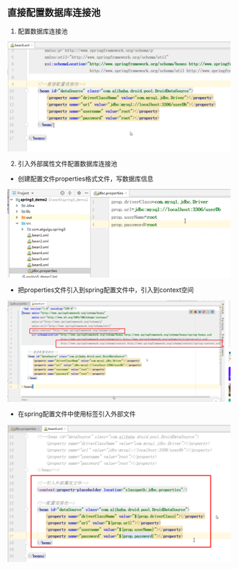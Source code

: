直接配置数据库连接池
---
1.  配置数据库连接池

![img_58.png](img_58.png)

2.  引入外部属性文件配置数据库连接池

*   创建配置文件properties格式文件，写数据库信息

![img_59.png](img_59.png)

*   把properties文件引入到spring配置文件中，引入到context空间

![img_60.png](img_60.png)

*   在spring配置文件中使用标签引入外部文件

![img_61.png](img_61.png)